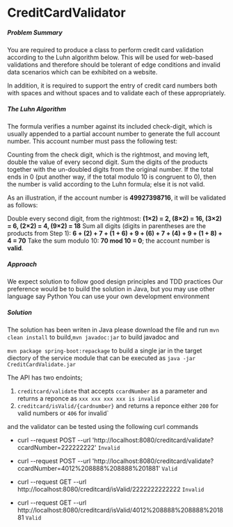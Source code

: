 # CreditCardValidator

##### Problem Summary

You are required to produce a class to perform credit card validation according to the Luhn algorithm below. This will be used for web-based validations and therefore should be tolerant of edge conditions and invalid data scenarios which can be exhibited on a website.

In addition, it is required to support the entry of credit card numbers both with spaces and without spaces and to validate each of these appropriately.

##### The Luhn Algorithm
The formula verifies a number against its included check-digit, which is usually appended to a partial account number to generate the full account number. This account number must pass the following test:

Counting from the check digit, which is the rightmost, and moving left, double the value of every second digit.
Sum the digits of the products together with the un-doubled digits from the original number.
If the total ends in 0 (put another way, if the total modulo 10 is congruent to 0), then the number is valid according to the Luhn formula; else it is not valid.

As an illustration, if the account number is **49927398716**, it will be validated as follows:

Double every second digit, from the rightmost: **(1×2) = 2, (8×2) = 16, (3×2) = 6, (2×2) = 4, (9×2) = 18**
Sum all digits (digits in parentheses are the products from Step 1): **6 + (2) + 7 + (1 + 6) + 9 + (6) + 7 + (4) + 9 + (1 + 8) + 4 = 70**
Take the sum modulo 10: **70 mod 10 = 0**; the account number is **valid**.

##### Approach
We expect solution to follow good design principles and TDD practices
Our preference would be to build the solution in Java, but you may use other language say Python
You can use your own development environment

##### Solution
The solution has been writen in Java please download the file and run `mvn clean install` to build,`mvn javadoc:jar` to build javadoc and 


`mvn package spring-boot:repackage` to build a single jar in the target diectory of the service module that can be executed as `java -jar CreditCardValidate.jar`


The API has two endoints;

1. `creditcard/validate` that accepts `ccardNumber` as a parameter and returns a reponce as `xxx xxx xxx xxx is invalid`
2. `creditcard/isValid/{cardnumber}`  and returns a reponce either `200` for valid numbers or `406` for invalid`

and the validator can be tested using the following curl commands 


+ curl --request POST --url 'http://localhost:8080/creditcard/validate?ccardNumber=222222222' `Invalid`
+ curl --request POST --url 'http://localhost:8080/creditcard/validate?ccardNumber=4012%208888%208888%201881' `Valid`


+ curl --request GET  --url http://localhost:8080/creditcard/isValid/2222222222222 `Invalid`
+ curl --request GET  --url http://localhost:8080/creditcard/isValid/4012%208888%208888%201881 `Valid`

